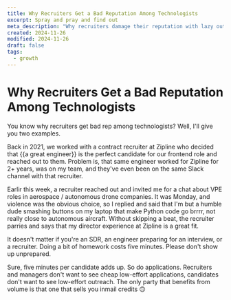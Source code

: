 ```yaml
---
title: Why Recruiters Get a Bad Reputation Among Technologists
excerpt: Spray and pray and find out
meta_description: "Why recruiters damage their reputation with lazy outreach. Real examples of failed recruiting attempts and why doing basic homework matters."
created: 2024-11-26
modified: 2024-11-26
draft: false
tags:
  - growth
---
```

# Why Recruiters Get a Bad Reputation Among Technologists

You know why recruiters get bad rep among technologists? Well, I'll give you two examples.

Back in 2021, we worked with a contract recruiter at Zipline who decided that \{\{a great engineer\}\} is the perfect candidate for our frontend role and reached out to them. Problem is, that same engineer worked for Zipline for 2+ years, was on my team, and they've even been on the same Slack channel with that recruiter.

Earlir this week, a recruiter reached out and invited me for a chat about VPE roles in aerospace / autonomous drone companies. It was Monday, and violence was the obvious choice, so I replied and said that I'm but a humble dude smashing buttons on my laptop that make Python code go brrrr, not really close to autonomous aircraft. Without skipping a beat, the recruiter parries and says that my director experience at Zipline is a great fit.

It doesn't matter if you're an SDR, an engineer preparing for an interview, or a recruiter. Doing a bit of homework costs five minutes. Please don't show up unprepared.

Sure, five minutes per candidate adds up. So do applications. Recruiters and managers don't want to see cheap low-effort applications, candidates don't want to see low-effort outreach. The only party that benefits from volume is that one that sells you inmail credits 🙃
